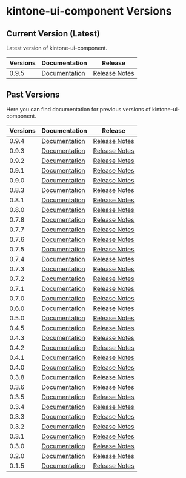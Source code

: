 # kintone-ui-component Versions

## Current Version (Latest)
Latest version of kintone-ui-component.

| Versions| Documentation| Release|
| --- | --- | --- |
| 0.9.5| [Documentation](../)| [Release Notes](https://github.com/kintone-labs/kintone-ui-component/releases/tag/v0.9.5)|

## Past Versions
Here you can find documentation for previous versions of kintone-ui-component.

| Versions| Documentation| Release|
| --- | --- | --- |
| 0.9.4| [Documentation](../../0.9.4/)| [Release Notes](https://github.com/kintone-labs/kintone-ui-component/releases/tag/v0.9.4)|
| 0.9.3| [Documentation](../../0.9.3/)| [Release Notes](https://github.com/kintone-labs/kintone-ui-component/releases/tag/v0.9.3)|
| 0.9.2| [Documentation](../../0.9.2/)| [Release Notes](https://github.com/kintone-labs/kintone-ui-component/releases/tag/v0.9.2)|
| 0.9.1| [Documentation](../../0.9.1/)| [Release Notes](https://github.com/kintone-labs/kintone-ui-component/releases/tag/v0.9.1)|
| 0.9.0| [Documentation](../../0.9.0/)| [Release Notes](https://github.com/kintone-labs/kintone-ui-component/releases/tag/v0.9.0)|
| 0.8.3| [Documentation](../../0.8.3/)| [Release Notes](https://github.com/kintone-labs/kintone-ui-component/releases/tag/v0.8.3)|
| 0.8.1| [Documentation](../../0.8.1/)| [Release Notes](https://github.com/kintone-labs/kintone-ui-component/releases/tag/v0.8.1)|
| 0.8.0| [Documentation](../../0.8.0/)| [Release Notes](https://github.com/kintone-labs/kintone-ui-component/releases/tag/v0.8.0)|
| 0.7.8| [Documentation](../../0.7.8/)| [Release Notes](https://github.com/kintone-labs/kintone-ui-component/releases/tag/v0.7.8)|
| 0.7.7| [Documentation](../../0.7.7/)| [Release Notes](https://github.com/kintone-labs/kintone-ui-component/releases/tag/v0.7.7)|
| 0.7.6| [Documentation](../../0.7.6/)| [Release Notes](https://github.com/kintone-labs/kintone-ui-component/releases/tag/v0.7.6)|
| 0.7.5| [Documentation](../../0.7.5/)| [Release Notes](https://github.com/kintone-labs/kintone-ui-component/releases/tag/v0.7.5)|
| 0.7.4| [Documentation](../../0.7.4/)| [Release Notes](https://github.com/kintone-labs/kintone-ui-component/releases/tag/v0.7.4)|
| 0.7.3| [Documentation](../../0.7.3/)| [Release Notes](https://github.com/kintone-labs/kintone-ui-component/releases/tag/v0.7.3)|
| 0.7.2| [Documentation](../../0.7.2/)| [Release Notes](https://github.com/kintone-labs/kintone-ui-component/releases/tag/v0.7.2)|
| 0.7.1| [Documentation](../../0.7.1/)| [Release Notes](https://github.com/kintone-labs/kintone-ui-component/releases/tag/v0.7.1)|
| 0.7.0| [Documentation](../../0.7.0/)| [Release Notes](https://github.com/kintone-labs/kintone-ui-component/releases/tag/v0.7.0)|
| 0.6.0| [Documentation](../../0.6.0/)| [Release Notes](https://github.com/kintone-labs/kintone-ui-component/releases/tag/v0.6.0)|
| 0.5.0| [Documentation](../../0.5.0/)| [Release Notes](https://github.com/kintone-labs/kintone-ui-component/releases/tag/v0.5.0)|
| 0.4.5| [Documentation](../../0.4.5/)| [Release Notes](https://github.com/kintone-labs/kintone-ui-component/releases/tag/v0.4.5)|
| 0.4.3| [Documentation](../../0.4.3/)| [Release Notes](https://github.com/kintone-labs/kintone-ui-component/releases/tag/v0.4.3)|
| 0.4.2| [Documentation](../../0.4.2/)| [Release Notes](https://github.com/kintone-labs/kintone-ui-component/releases/tag/v0.4.2)|
| 0.4.1| [Documentation](../../0.4.1/)| [Release Notes](https://github.com/kintone-labs/kintone-ui-component/releases/tag/v0.4.1)|
| 0.4.0| [Documentation](../../0.4.0/)| [Release Notes](https://github.com/kintone-labs/kintone-ui-component/releases/tag/v0.4.0)|
| 0.3.8| [Documentation](../../0.3.8/)| [Release Notes](https://github.com/kintone-labs/kintone-ui-component/releases/tag/v0.3.8)|
| 0.3.6| [Documentation](../../0.3.6/)| [Release Notes](https://github.com/kintone-labs/kintone-ui-component/releases/tag/v0.3.6)|
| 0.3.5| [Documentation](../../0.3.5/)| [Release Notes](https://github.com/kintone-labs/kintone-ui-component/releases/tag/v0.3.5)|
| 0.3.4| [Documentation](../../0.3.4/)| [Release Notes](https://github.com/kintone-labs/kintone-ui-component/releases/tag/v0.3.4)|
| 0.3.3| [Documentation](../../0.3.3/)| [Release Notes](https://github.com/kintone-labs/kintone-ui-component/releases/tag/v0.3.3)|
| 0.3.2| [Documentation](../../0.3.2/)| [Release Notes](https://github.com/kintone-labs/kintone-ui-component/releases/tag/v0.3.2)|
| 0.3.1| [Documentation](../../0.3.1/)| [Release Notes](https://github.com/kintone-labs/kintone-ui-component/releases/tag/v0.3.1)|
| 0.3.0| [Documentation](../../0.3.0/)| [Release Notes](https://github.com/kintone-labs/kintone-ui-component/releases/tag/v0.3.0)|
| 0.2.0| [Documentation](../../0.2.0/)| [Release Notes](https://github.com/kintone-labs/kintone-ui-component/releases/tag/v0.2.0)|
| 0.1.5| [Documentation](../../0.1.5/)| [Release Notes](https://github.com/kintone-labs/kintone-ui-component/releases/tag/v0.1.5)|
